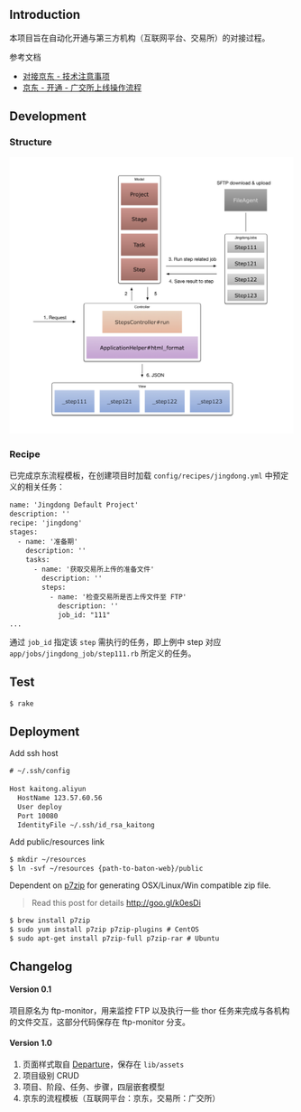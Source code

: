 ## Introduction

本项目旨在自动化开通与第三方机构（互联网平台、交易所）的对接过程。

参考文档

+ [对接京东 - 技术注意事项](https://quip.com/WLduAlYbiBPH)
+ [京东 - 开通 - 广交所上线操作流程](https://quip.com/ClscABmJ9SGn)

## Development

### Structure

![structure.v1](doc/structure.v1.png)

### Recipe

已完成京东流程模板，在创建项目时加载 `config/recipes/jingdong.yml` 中预定义的相关任务：

```
name: 'Jingdong Default Project'
description: ''
recipe: 'jingdong'
stages:
  - name: '准备期'
    description: ''
    tasks:
      - name: '获取交易所上传的准备文件'
        description: ''
        steps:
          - name: '检查交易所是否上传文件至 FTP'
            description: ''
            job_id: "111"
...
```

通过 `job_id` 指定该 `step` 需执行的任务，即上例中 step 对应 `app/jobs/jingdong_job/step111.rb` 所定义的任务。


## Test

```
$ rake
```

## Deployment

Add ssh host

```
# ~/.ssh/config

Host kaitong.aliyun
  HostName 123.57.60.56
  User deploy
  Port 10080
  IdentityFile ~/.ssh/id_rsa_kaitong
```

Add public/resources link

```
$ mkdir ~/resources
$ ln -svf ~/resources {path-to-baton-web}/public
```

Dependent on [p7zip](https://wiki.archlinux.org/index.php/P7zip) for generating OSX/Linux/Win compatible zip file.

> Read this post for details http://goo.gl/k0esDi

```
$ brew install p7zip
$ sudo yum install p7zip p7zip-plugins # CentOS
$ sudo apt-get install p7zip-full p7zip-rar # Ubuntu
```


## Changelog

#### Version 0.1

项目原名为 ftp-monitor，用来监控 FTP 以及执行一些 thor 任务来完成与各机构的文件交互，这部分代码保存在 ftp-monitor 分支。

#### Version 1.0

1. 页面样式取自 [Departure](https://tryblocks.com/departure/index.html)，保存在 `lib/assets`
1. 项目级别 CRUD
2. 项目、阶段、任务、步骤，四层嵌套模型
3. 京东的流程模板（互联网平台：京东，交易所：广交所）

